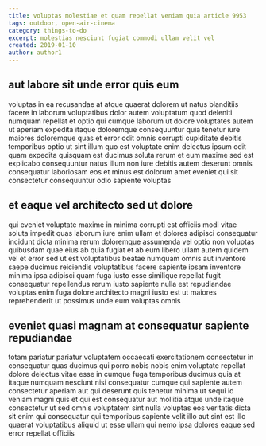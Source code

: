 ```yaml
---
title: voluptas molestiae et quam repellat veniam quia article 9953
tags: outdoor, open-air-cinema
category: things-to-do
excerpt: molestias nesciunt fugiat commodi ullam velit vel
created: 2019-01-10
author: author1
---
```


## aut labore sit unde error quis eum

voluptas in ea recusandae at atque quaerat dolorem ut natus blanditiis facere in laborum voluptatibus dolor autem voluptatum quod deleniti numquam repellat et optio qui cumque laborum ut dolore voluptates autem ut aperiam expedita itaque doloremque consequuntur quia tenetur iure maiores doloremque quas et error odit omnis corrupti cupiditate debitis temporibus optio ut sint illum quo est voluptate enim delectus ipsum odit quam expedita quisquam est ducimus soluta rerum et eum maxime sed est explicabo consequuntur natus illum non iure debitis autem deserunt omnis consequatur laboriosam eos et minus est dolorum amet eveniet qui sit consectetur consequuntur odio sapiente voluptas

## et eaque vel architecto sed ut dolore

qui eveniet voluptate maxime in minima corrupti est officiis modi vitae soluta impedit quas laborum iure enim ullam et dolores adipisci consequatur incidunt dicta minima rerum doloremque assumenda vel optio non voluptas quibusdam quae eius ab quia fugiat et ab eum libero ullam autem quidem vel et error sed ut est voluptatibus beatae numquam omnis aut inventore saepe ducimus reiciendis voluptatibus facere sapiente ipsam inventore minima ipsa adipisci quam fuga iusto esse similique repellat fugit consequatur repellendus rerum iusto sapiente nulla est repudiandae voluptas enim fuga dolore architecto magni iusto est ut maiores reprehenderit ut possimus unde eum voluptas omnis

## eveniet quasi magnam at consequatur sapiente repudiandae

totam pariatur pariatur voluptatem occaecati exercitationem consectetur in consequatur quas ducimus qui porro nobis nobis enim voluptate repellat dolore delectus vitae esse in cumque fuga temporibus ducimus quia at itaque numquam nesciunt nisi consequatur cumque qui sapiente autem consectetur aperiam aut qui deserunt quis tenetur minima ut sequi id veniam magni quis et qui est consequatur aut mollitia atque unde itaque consectetur ut sed omnis voluptatem sint nulla voluptas eos veritatis dicta sit enim qui consequatur qui temporibus sapiente velit illo aut sint est illo quaerat voluptatibus aliquid ut esse ullam qui nemo ipsa dolores eaque sed error repellat officiis
